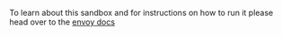 To learn about this sandbox and for instructions on how to run it please head over
to the [envoy docs](https://www.envoyproxy.io/docs/envoy/latest/start/sandboxes/jaeger_tracing)
